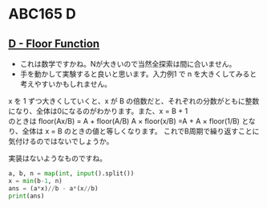 # ABC165 D

## [D - Floor Function](https://atcoder.jp/contests/abc165/tasks/abc165_d)

- これは数学ですかね。Nが大きいので当然全探索は間に合いません。
- 手を動かして実験すると良いと思います。入力例1 で n を大きくしてみると考えやすいかもしれません。

x を 1 ずつ大きくしていくと、x が B の倍数だと、それぞれの分数がともに整数になり、全体は0になるのがわかります。また、x = B + 1  
のときは 
floor(Ax/B) = A + floor(A/B)
A × floor(x/B) =A + A × floor(1/B)
となり、全体は x = B のときの値と等しくなります。
これでB周期で繰り返すことに気付けるのではないでしょうか。

実装はないようなものですね。

```python
a, b, n = map(int, input().split())
x = min(b-1, n)
ans = (a*x)//b - a*(x//b)
print(ans)
```